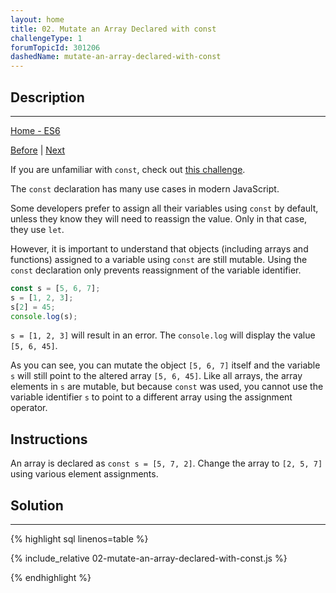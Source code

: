 ```yaml
---
layout: home 
title: 02. Mutate an Array Declared with const
challengeType: 1
forumTopicId: 301206
dashedName: mutate-an-array-declared-with-const
---
```


<div class="row">
<div class="columnStmt" markdown="1">

## Description
------

[Home - ES6](./README.md)

[Before](./01-compare-scopes-of-the-var-and-let-keywords.md)  | [Next](./03-prevent-object-mutation.md)

If you are unfamiliar with `const`, check out [this challenge](/learn/javascript-algorithms-and-data-structures/basic-javascript/declare-a-read-only-variable-with-the-const-keyword).

The `const` declaration has many use cases in modern JavaScript.

Some developers prefer to assign all their variables using `const` by default, unless they know they will need to reassign the value. Only in that case, they use `let`.

However, it is important to understand that objects (including arrays and functions) assigned to a variable using `const` are still mutable. Using the `const` declaration only prevents reassignment of the variable identifier.

```js
const s = [5, 6, 7];
s = [1, 2, 3];
s[2] = 45;
console.log(s);
```

`s = [1, 2, 3]` will result in an error. The `console.log` will display the value `[5, 6, 45]`.

As you can see, you can mutate the object `[5, 6, 7]` itself and the variable `s` will still point to the altered array `[5, 6, 45]`. Like all arrays, the array elements in `s` are mutable, but because `const` was used, you cannot use the variable identifier `s` to point to a different array using the assignment operator.

##  Instructions 

An array is declared as `const s = [5, 7, 2]`. Change the array to `[2, 5, 7]` using various element assignments.

</div>
<div class="columnSol" markdown="1">

## Solution
------

{% highlight sql linenos=table %}

{% include_relative 02-mutate-an-array-declared-with-const.js %}

{% endhighlight %}

</div>
</div>

